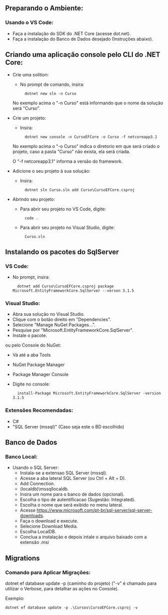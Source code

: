 ## Preparando o Ambiente:

### Usando o VS Code:

- Faça a instalação do SDK do .NET Core (acesse dot.net).
- Faça a instalação do Banco de Dados desejado (Instruções abaixo).

## Criando uma aplicação console pelo CLI do .NET Core:

- Crie uma solition:
    - No prompt de comando, insira:
            
            dotnet new sln -n Curso

    No exemplo acima o "-n Curso" está informando que o nome da solução será "Curso".

- Crie um projeto: 
    - Insira:
            
            dotnet new console -n CursoEFCore -o Curso -f netcoreapp3.1

    No exemplo acima o "-o Curso" indica o diretorio em que será criado o projeto, caso a pasta "Curso" não exista, ela será criada.

    O "-f netcoreapp3.1" informa a versão do framework.

- Adicione o seu projeto à sua solução:
    - Insira:

            dotnet sln Curso.sln add Curso\CursoEFCore.csproj
    
- Abrindo seu projeto:
    - Para abrir seu projeto no VS Code, digite:

            code .

    - Para abrir seu projeto no Visual Studio, digite:
    
            Curso.sln

## Instalando os pacotes do SqlServer

### VS Code:

- No prompt, insira:

        dotnet add Curso\CursoEFCore.csproj package Microsoft.EntityFrameworkCore.SqlServer --verson 3.1.5

### Visual Studio:

- Abra sua solução no Visual Studio.
- Clique com o botão direito em "Dependencies".
- Selecione "Manage NuGet Packages...".
- Pesquise por "Microsoft.EntityFrameworkCore.SqlServer".
- Instale o pacote.

ou pelo Console do NuGet:

- Vá até a aba Tools
- NuGet Package Manager
- Package Manager Console
- Digite no console:

        install-Package Microsoft.EntityFrameworkCore.SqlServer -version 3.1.5


### Extensões Recomendadas:

- C#
- "SQL Server (mssql)" (Caso seja este o BD escolhido)


## Banco de Dados

### Banco Local:

- Usando o SQL Server:
    - Instala-se a extensao SQL Server (mssql).
    - Acesse a aba lateral SQL Server (ou Ctrl + Alt + D).
    - Add Connection.
    - (localdb)\mssqllocaldb.
    - Insira um nome para o banco de dados (opcional).
    - Escolha o tipo de autentificacao (Sugestão: Integrated).
    - Escolha o nome que será exibido no menu lateral.
    - Acesse https://www.microsoft.com/pt-br/sql-server/sql-server-downloads.
    - Faça o download e execute.
    - Selecione Download Media.
    - Escolha LocalDB.
    - Conclua a instalação e depois intale o arquivo baixado com a extensão .msi

## Migrations

### Comando para Aplicar Migrações:

dotnet ef database update -p (caminho do projeto) ("-v" é chamado para utilizar o Verbose, para detalhar as ações no Console). 

Exemplo:

    dotnet ef database update -p .\Cursos\CursoEFCore.csproj -v